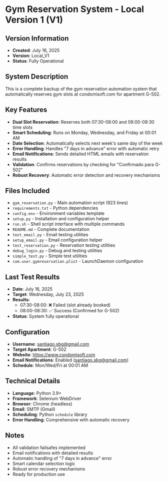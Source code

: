 # Gym Reservation System - Local Version 1 (V1)

## Version Information
- **Created**: July 16, 2025
- **Version**: Local_V1
- **Status**: Fully Operational

## System Description
This is a complete backup of the gym reservation automation system that automatically reserves gym slots at condomisoft.com for apartment G-502.

## Key Features
- **Dual Slot Reservation**: Reserves both 07:30-08:00 and 08:00-08:30 time slots
- **Smart Scheduling**: Runs on Monday, Wednesday, and Friday at 00:01 AM
- **Date Selection**: Automatically selects next week's same day of the week
- **Error Handling**: Handles "7 days in advance" error with automatic retry
- **Email Notifications**: Sends detailed HTML emails with reservation results
- **Validation**: Confirms reservations by checking for "Confirmado para G-502"
- **Robust Recovery**: Automatic error detection and recovery mechanisms

## Files Included
- `gym_reservation.py` - Main automation script (923 lines)
- `requirements.txt` - Python dependencies
- `config.env` - Environment variables template
- `setup.py` - Installation and configuration helper
- `run.sh` - Shell script interface with multiple commands
- `README.md` - Complete documentation
- `test_email.py` - Email testing utilities
- `setup_email.py` - Email configuration helper
- `test_reservation.py` - Reservation testing utilities
- `debug_login.py` - Debug and testing utilities
- `simple_test.py` - Simple test utilities
- `com.user.gymreservation.plist` - LaunchDaemon configuration

## Last Test Results
- **Date**: July 16, 2025
- **Target**: Wednesday, July 23, 2025
- **Results**: 
  - 07:30-08:00: ❌ Failed (slot already booked)
  - 08:00-08:30: ✅ Success (Confirmed for G-502)
- **Status**: System fully operational

## Configuration
- **Username**: santiago.sbg@gmail.com
- **Target Apartment**: G-502
- **Website**: https://www.condomisoft.com
- **Email Notifications**: Enabled (santiago.sbg@gmail.com)
- **Schedule**: Mon/Wed/Fri at 00:01 AM

## Technical Details
- **Language**: Python 3.9+
- **Framework**: Selenium WebDriver
- **Browser**: Chrome (headless)
- **Email**: SMTP (Gmail)
- **Scheduling**: Python `schedule` library
- **Error Handling**: Comprehensive with automatic recovery

## Notes
- All validation failsafes implemented
- Email notifications with detailed results
- Automatic handling of "7 days in advance" error
- Smart calendar selection logic
- Robust error recovery mechanisms
- Ready for production use 
